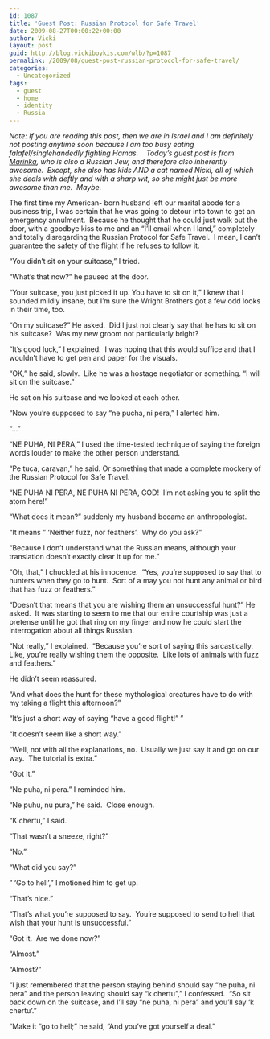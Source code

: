 ```yaml
---
id: 1087
title: 'Guest Post: Russian Protocol for Safe Travel'
date: 2009-08-27T00:00:22+00:00
author: Vicki
layout: post
guid: http://blog.vickiboykis.com/wlb/?p=1087
permalink: /2009/08/guest-post-russian-protocol-for-safe-travel/
categories:
  - Uncategorized
tags:
  - guest
  - home
  - identity
  - Russia
---
```

_Note: If you are reading this post, then we are in Israel and I am definitely not posting anytime soon because I am too busy eating falafel/singlehandedly fighting Hamas.    Today&#8217;s guest post is from [Marinka](http://www.motherhoodinnyc.com/), who is also a Russian Jew, and therefore also inherently awesome.  Except, she also has kids AND a cat named Nicki, all of which she deals with deftly and with a sharp wit, so she might just be more awesome than me.  Maybe._ 

The first time my American- born husband left our marital abode for a business trip, I was certain that he was going to detour into town to get an emergency annulment.  Because he thought that he could just walk out the door, with a goodbye kiss to me and an &#8220;I&#8217;ll email when I land,&#8221; completely and totally disregarding the Russian Protocol for Safe Travel.  I mean, I can&#8217;t guarantee the safety of the flight if he refuses to follow it.

&#8220;You didn&#8217;t sit on your suitcase,&#8221; I tried.
  
&#8220;What&#8217;s that now?&#8221; he paused at the door.
  
&#8220;Your suitcase, you just picked it up. You have to sit on it,&#8221; I knew that I sounded mildly insane, but I&#8217;m sure the Wright Brothers got a few odd looks in their time, too.
  
&#8220;On my suitcase?&#8221; He asked.  Did I just not clearly say that he has to sit on his suitcase?  Was my new groom not particularly bright?
  
&#8220;It&#8217;s good luck,&#8221; I explained.  I was hoping that this would suffice and that I wouldn&#8217;t have to get pen and paper for the visuals.
  
&#8220;OK,&#8221; he said, slowly.  Like he was a hostage negotiator or something. &#8220;I will sit on the suitcase.&#8221;
  
He sat on his suitcase and we looked at each other.
  
&#8220;Now you&#8217;re supposed to say &#8220;ne pucha, ni pera,&#8221; I alerted him.
  
&#8220;&#8230;&#8221;
  
&#8220;NE PUHA, NI PERA,&#8221; I used the time-tested technique of saying the foreign words louder to make the other person understand.
  
&#8220;Pe tuca, caravan,&#8221; he said. Or something that made a complete mockery of the Russian Protocol for Safe Travel.
  
&#8220;NE PUHA NI PERA, NE PUHA NI PERA, GOD!  I&#8217;m not asking you to split the atom here!&#8221;
  
&#8220;What does it mean?&#8221; suddenly my husband became an anthropologist.
  
&#8220;It means &#8221; &#8216;Neither fuzz, nor feathers&#8217;.  Why do you ask?&#8221;
  
&#8220;Because I don&#8217;t understand what the Russian means, although your translation doesn&#8217;t exactly clear it up for me.&#8221;
  
&#8220;Oh, that,&#8221; I chuckled at his innocence.  &#8220;Yes, you&#8217;re supposed to say that to hunters when they go to hunt.  Sort of a may you not hunt any animal or bird that has fuzz or feathers.&#8221;
  
&#8220;Doesn&#8217;t that means that you are wishing them an unsuccessful hunt?&#8221; He asked.  It was starting to seem to me that our entire courtship was just a pretense until he got that ring on my finger and now he could start the interrogation about all things Russian.
  
&#8220;Not really,&#8221; I explained.  &#8220;Because you&#8217;re sort of saying this sarcastically.  Like, you&#8217;re really wishing them the opposite.  Like lots of animals with fuzz and feathers.&#8221;
  
He didn&#8217;t seem reassured.
  
&#8220;And what does the hunt for these mythological creatures have to do with my taking a flight this afternoon?&#8221;
  
&#8220;It&#8217;s just a short way of saying &#8220;have a good flight!&#8221; &#8221;
  
&#8220;It doesn&#8217;t seem like a short way.&#8221;
  
&#8220;Well, not with all the explanations, no.  Usually we just say it and go on our way.  The tutorial is extra.&#8221;
  
&#8220;Got it.&#8221;
  
&#8220;Ne puha, ni pera.&#8221; I reminded him.
  
&#8220;Ne puhu, nu pura,&#8221; he said.  Close enough.
  
&#8220;K chertu,&#8221; I said.
  
&#8220;That wasn&#8217;t a sneeze, right?&#8221;
  
&#8220;No.&#8221;
  
&#8220;What did you say?&#8221;
  
&#8221; &#8216;Go to hell&#8217;,&#8221; I motioned him to get up.
  
&#8220;That&#8217;s nice.&#8221;
  
&#8220;That&#8217;s what you&#8217;re supposed to say.  You&#8217;re supposed to send to hell that wish that your hunt is unsuccessful.&#8221;
  
&#8220;Got it.  Are we done now?&#8221;
  
&#8220;Almost.&#8221;
  
&#8220;Almost?&#8221;
  
&#8220;I just remembered that the person staying behind should say &#8220;ne puha, ni pera&#8221; and the person leaving should say &#8220;k chertu&#8221;,&#8221; I confessed.  &#8220;So sit back down on the suitcase, and I&#8217;ll say &#8220;ne puha, ni pera&#8221; and you&#8217;ll say &#8216;k chertu&#8217;.&#8221;
  
&#8220;Make it &#8220;go to hell;&#8221; he said, &#8220;And you&#8217;ve got yourself a deal.&#8221;